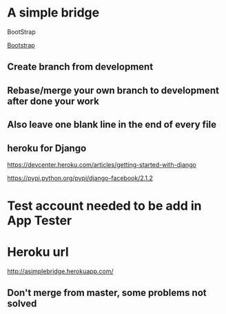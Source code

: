 ##
<h1>A simple bridge</h1>

<p>BootStrap</p>

<a href="http://getbootstrap.com/">Bootstrap</a>

<h2>Create branch from development</h2>

<h2>Rebase/merge your own branch to development after done your work</h2>

<h2>Also leave one blank line in the end of every file </h2>

<h2>heroku for Django</h2>

<p>
  <a href="https://devcenter.heroku.com/articles/getting-started-with-django">https://devcenter.heroku.com/articles/getting-started-with-django</a>
</p>

<p>
  <a href="https://pypi.python.org/pypi/django-facebook/2.1.2">https://pypi.python.org/pypi/django-facebook/2.1.2</a>
</p>

<p>
  <h1>Test account needed to be add in App Tester</h1>
</p>

<p>
  <h1>Heroku url</h1>
  <a href="http://asimplebridge.herokuapp.com/">http://asimplebridge.herokuapp.com/</a>
  <h2>Don't merge from master, some problems not solved</h2>
</p>

  
